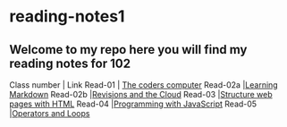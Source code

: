 # reading-notes1

## Welcome to my repo here you will find my reading notes for 102


Class number | Link
Read-01 | [The coders computer](https://github.com/monavaroqua/reading-notes-1/Read-01)
Read-02a |[Learning Markdown](https://github.com/monavaroqua/reading-notes-1/Read-02a)
Read-02b |[Revisions and the Cloud](https://github.com/monavaroqua/reading-notes-1/Read-2b)
Read-03 |[Structure web pages with HTML](https://github.com/monavaroqua/reading-notes-1/Read-03)
Read-04 |[Programming with JavaScript](https://github.com/monavaroqua/reading-notes-1/Read-04)
Read-05 |[Operators and Loops](https://github.com/monavaroqua/reading-notes-1/Read-05)
